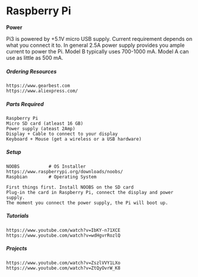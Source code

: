 # Raspberry Pi

**Power**

Pi3 is powered by +5.1V micro USB supply. Current requirement depends on what you connect it to. In general 2.5A power supply provides you ample current to power the Pi. Model B typically uses 700-1000 mA. Model A can use as little as 500 mA.

##### Ordering Resources

```
https://www.gearbest.com
https://www.aliexpress.com/
```

##### Parts Required

```
Raspberry Pi
Micro SD card (atleast 16 GB)
Power supply (ateast 2Amp)
Display + Cable to connect to your display
Keyboard + Mouse (get a wireless or a USB hardware)
```

##### Setup

```
NOOBS           # OS Installer https://www.raspberrypi.org/downloads/noobs/
Raspbian        # Operating System

First things first. Install NOOBS on the SD card
Plug-in the card in Raspberry Pi, connect the display and power supply.
The moment you connect the power supply, the Pi will boot up.
```

##### Tutorials

```
https://www.youtube.com/watch?v=IbKY-n71XCE
https://www.youtube.com/watch?v=wdHgvrRozlQ
```

##### Projects

```
https://www.youtube.com/watch?v=ZszlVVY1LXo
https://www.youtube.com/watch?v=ZtQyOvrW_K8
```



